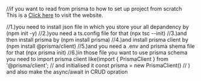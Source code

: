 //if you want to read from prisma to how to set up project from scratch  
This is a [Click here](https://www.prisma.io/docs/getting-started/setup-prisma/start-from-scratch) to visit the website.

//1.)you need to install json file in which you store your all depandency by (npm init -y)
//2.)you need a ts.config file for that (npx tsc --init)
//3.)and then install prisma by (npm install prisma)
//4.)and install prisma client by (npm install @prisma/client)
//5.)and you need a .env and prisma shema file for that (npx prisma init)
//6.)in those file you want to use prisma schema you need to import prisma client like(import { PrismaClient } from '@prisma/client';
// and initialised it const prisma = new PrismaClient()
// ) and also make the async/await in CRUD opration 
